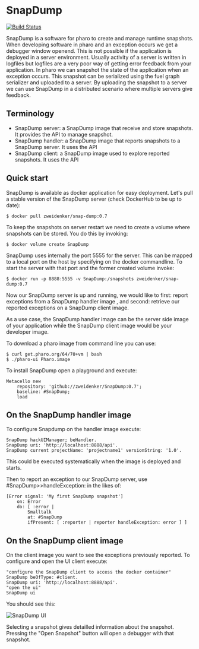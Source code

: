 SnapDump
========

[![Build Status](https://travis-ci.com/zweidenker/SnapDump.svg?branch=master)](https://travis-ci.com/zweidenker/SnapDump)

SnapDump is a software for pharo to create and manage runtime snapshots. When developing software in pharo and an exception occurs we get a debugger window openend. This is not possible if the application is deployed in a server environment. Usually activity of a server is written in logfiles but logfiles are a very poor way of getting error feedback from your application. In pharo we can snapshot the state of the application when an exception occurs. This snapshot can be serialized using the fuel graph serializer and uploaded to a server. By uploading the snapshot to a server we can use SnapDump in a distributed scenario where multiple servers give feedback.

Terminology
-----------
- SnapDump server: a SnapDump image that receive and store snapshots. It provides the API to manage snapshot.
- SnapDump handler: a SnapDump image that reports snapshots to a SnapDump server. It uses the API
- SnapDump client: a SnapDump image used to explore reported snapshots. It uses the API

Quick start
-----------
SnapDump is available as docker application for easy deployment. Let's pull a stable version of the SnapDump server (check DockerHub to be up to date):

    $ docker pull zweidenker/snap-dump:0.7

To keep the snapshots on server restart we need to create a volume where snapshots can be stored. You do this by invoking:

    $ docker volume create SnapDump

SnapDump uses internally the port 5555 for the server. This can be mapped to a local port on the host by specifying on the docker commandline. To start the server with that port and the former created volume invoke:

    $ docker run -p 8888:5555 -v SnapDump:/snapshots zweidenker/snap-dump:0.7

Now our SnapDump server is up and running, we would like to first: report exceptions from a SnapDump handler image , and second: retrieve our reported exceptions on a SnapDump client image.

As a use case, the SnapDump handler image can be the server side image of your application while the SnapDump client image would be your developer image.

To download a pharo image from command line you can use:

    $ curl get.pharo.org/64/70+vm | bash
    $ ./pharo-ui Pharo.image

To install SnapDump open a playground and execute:

    Metacello new
	    repository: 'github://zweidenker/SnapDump:0.7';
	    baseline: #SnapDump;
	    load

On the SnapDump handler image
-----------------------------
To configure Snapdump on the handler image execute:

    SnapDump hackUIManager; beHandler.
    SnapDump uri: 'http://localhost:8888/api'.
    SnapDump current projectName: 'projectname1' versionString: '1.0'.

This could be executed systematically when the image is deployed and starts.

Then to report an exception to our SnapDump server, use #SnapDump>>handleException: in the likes of:

    [Error signal: 'My first SnapDump snapshot']
        on: Error
        do: [ :error |
            Smalltalk  
            at: #SnapDump
            ifPresent: [ :reporter | reporter handleException: error ] ]

On the SnapDump client image
----------------------------
On the client image you want to see the exceptions previously reported.
To configure and open the UI client execute:

    "configure the SnapDump client to access the docker container"
    SnapDump beOfType: #client.
    SnapDump uri: 'http://localhost:8888/api'.
    "open the ui"
    SnapDump ui

 You should see this:

 ![SnapDump UI](https://raw.githubusercontent.com/zweidenker/SnapDump/master/images/ui.png)

Selecting a snapshot gives detailled information about the snapshot. Pressing the "Open Snapshot" button will open a debugger with that snapshot.
